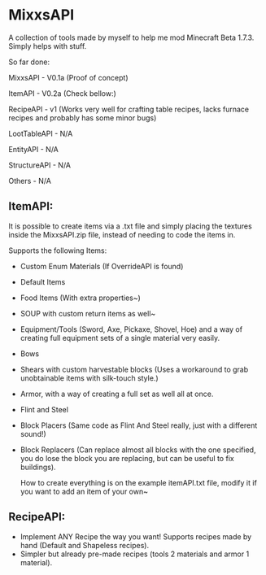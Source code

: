 # MixxsAPI

A collection of tools made by myself to help me mod Minecraft Beta 1.7.3.
Simply helps with stuff.

So far done:

MixxsAPI     - V0.1a (Proof of concept)

ItemAPI      - V0.2a (Check bellow:)

RecipeAPI    - v1 (Works very well for crafting table recipes, lacks furnace recipes and probably has some minor bugs)

LootTableAPI - N/A

EntityAPI    - N/A

StructureAPI - N/A

Others       - N/A


## ItemAPI:
  It is possible to create items via a .txt file and simply placing the textures inside the MixxsAPI.zip file, instead of needing to code the items in.
  
  Supports the following Items:
  * Custom Enum Materials (If OverrideAPI is found)
  * Default Items
  * Food Items (With extra properties~)
  * SOUP with custom return items as well~
  * Equipment/Tools (Sword, Axe, Pickaxe, Shovel, Hoe) and a way of creating full equipment sets of a single material very easily.
  * Bows
  * Shears with custom harvestable blocks (Uses a workaround to grab unobtainable items with silk-touch style.)
  * Armor, with a way of creating a full set as well all at once.
  * Flint and Steel
  * Block Placers (Same code as Flint And Steel really, just with a different sound!)
  * Block Replacers (Can replace almost all blocks with the one specified, you do lose the block you are replacing, but can be useful to fix buildings).
    
    How to create everything is on the example itemAPI.txt file, modify it if you want to add an item of your own~

## RecipeAPI:
 * Implement ANY Recipe the way you want! Supports recipes made by hand (Default and Shapeless recipes).
* Simpler but already pre-made recipes (tools 2 materials and armor 1 material).
